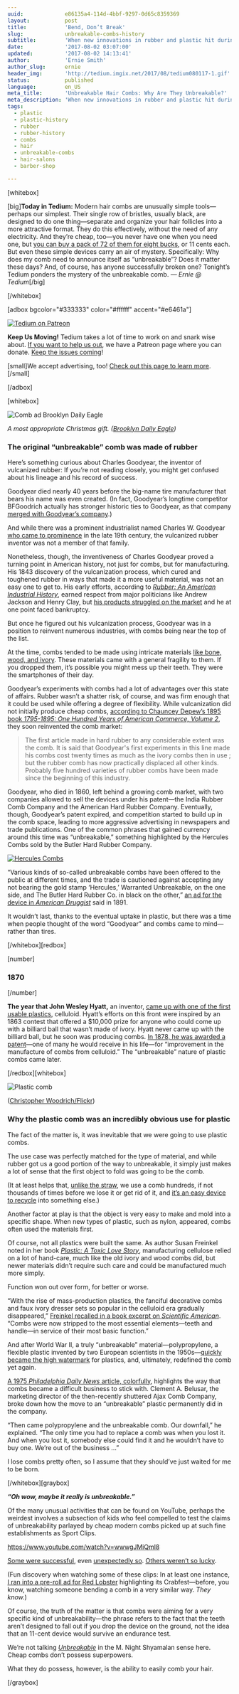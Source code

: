 ```yaml
---
uuid:             e86135a4-114d-4bbf-9297-0d65c8359369
layout:           post
title:            'Bend, Don’t Break'
slug:             unbreakable-combs-history
subtitle:         'When new innovations in rubber and plastic hit during the 19th and 20th centuries, hair combs usually had them first—especially in unbreakable form.'
date:             '2017-08-02 03:07:00'
updated:          '2017-08-02 14:13:41'
author:           'Ernie Smith'
author_slug:      ernie
header_img:       'http://tedium.imgix.net/2017/08/tedium080117-1.gif'
status:           published
language:         en_US
meta_title:       'Unbreakable Hair Combs: Why Are They Unbreakable?'
meta_description: 'When new innovations in rubber and plastic hit during the 19th and 20th centuries, hair combs usually had them first—especially in unbreakable form.'
tags:
  - plastic
  - plastic-history
  - rubber
  - rubber-history
  - combs
  - hair
  - unbreakable-combs
  - hair-salons
  - barber-shop

---
```


[whitebox]

[big]**Today in Tedium:** Modern hair combs are unusually simple tools—perhaps our simplest. Their single row of bristles, usually black, are designed to do one thing—separate and organize your hair follicles into a more attractive format. They do this effectively, without the need of any electricity. And they’re cheap, too—you never have one when you need one, but [you can buy a pack of 72 of them for eight bucks](http://amzn.to/2vh8Px3), or 11 cents each. But even these simple devices carry an air of mystery. Specifically: Why does my comb need to announce itself as “unbreakable”? Does it matter these days? And, of course, has anyone successfully broken one? Tonight’s Tedium ponders the mystery of the unbreakable comb. *— Ernie @ Tedium*[/big]

[/whitebox]

[adbox bgcolor="#333333" color="#ffffff" accent="#e6461a"]

[![Tedium on Patreon](http://res.cloudinary.com/tedium/image/upload/v1473127641/bde5tucjsc1ydroqyynd.png)](https://www.patreon.com/tedium)

**Keep Us Moving!** Tedium takes a lot of time to work on and snark wise about. [If you want to help us out](https://www.patreon.com/tedium), we have a Patreon page where you can donate. [Keep the issues coming](https://www.patreon.com/tedium)!

[small]We accept advertising, too! <a href="http://tedium.co/advertising/">Check out this page to learn more</a>.[/small]

[/adbox]

[whitebox]

![Comb ad Brooklyn Daily Eagle](http://tedium.imgix.net/2017/08/0801_comb3.jpg)

*A most appropriate Christmas gift. ([Brooklyn Daily Eagle](https://www.newspapers.com/clip/12803322/comb/))*

### The original “unbreakable” comb was made of rubber

Here’s something curious about Charles Goodyear, the inventor of vulcanized rubber: If you’re not reading closely, you might get confused about his lineage and his record of success.

Goodyear died nearly 40 years before the big-name tire manufacturer that bears his name was even created. (In fact, Goodyear’s longtime competitor BFGoodrich actually has stronger historic ties to Goodyear, as that company [merged with Goodyear’s company](https://www.newspapers.com/clip/12803214/goodyear_and_goodrich/).)

And while there was a prominent industrialist named Charles W. Goodyear [who came to prominence](http://query.nytimes.com/gst/abstract.html?res=9401EFDD1031E233A25754C1A9629C946096D6CF&legacy=true) in the late 19th century, the vulcanized rubber inventor was not a member of that family.

Nonetheless, though, the inventiveness of Charles Goodyear proved a turning point in American history, not just for combs, but for manufacturing. His 1843 discovery of the vulcanization process, which cured and toughened rubber in ways that made it a more useful material, was not an easy one to get to. His early efforts, according to [*Rubber: An American Industrial History*](http://amzn.to/2uXugk1), earned respect from major politicians like Andrew Jackson and Henry Clay, but [his products struggled on the market](https://books.google.com/books?id=1JmdAgAAQBAJ&pg=PA32) and he at one point faced bankruptcy.

But once he figured out his vulcanization process, Goodyear was in a position to reinvent numerous industries, with combs being near the top of the list.

At the time, combs tended to be made using intricate materials [like bone, wood, and ivory](http://www.atlasobscura.com/articles/some-of-historys-most-beautiful-combs-were-made-for-lice-removal). These materials came with a general fragility to them. If you dropped them, it’s possible you might mess up their teeth. They were the smartphones of their day.

Goodyear’s experiments with combs had a lot of advantages over this state of affairs. Rubber wasn’t a shatter risk, of course, and was firm enough that it could be used while offering a degree of flexibility. While vulcanization did not initially produce cheap combs, [according to Chauncey Depew’s 1895 book *1795-1895: One Hundred Years of American Commerce, Volume 2*](https://books.google.com/books?id=z8gJAAAAIAAJ&pg=PA502), they soon reinvented the comb market:

> The first article made in hard rubber to any considerable extent was the comb. It is said that Goodyear's first experiments in this line made his combs cost twenty times as much as the ivory combs then in use ; but the rubber comb has now practically displaced all other kinds. Probably five hundred varieties of rubber combs have been made since the beginning of this industry. 

Goodyear, who died in 1860, left behind a growing comb market, with two companies allowed to sell the devices under his patent—the India Rubber Comb Company and the American Hard Rubber Company. Eventually, though, Goodyear’s patent expired, and competition started to build up in the comb space, leading to more aggressive advertising in newspapers and trade publications. One of the common phrases that gained currency around this time was “unbreakable,” something highlighted by the Hercules Combs sold by the Butler Hard Rubber Company.

[![Hercules Combs](http://tedium.imgix.net/2017/08/0801_comb.jpg)](https://books.google.com/books?id=Z1BHAQAAMAAJ&pg=RA1-PA4)

“Various kinds of so-called unbreakable combs have been offered to the public at different times, and the trade is cautioned against accepting any not bearing the gold stamp ‘Hercules,’ Warranted Unbreakable, on the one side, and The Butler Hard Rubber Co. in black on the other,” [an ad for the device in *American Druggist*](https://books.google.com/books?id=Z1BHAQAAMAAJ&pg=RA1-PA4) said in 1891.

It wouldn’t last, thanks to the eventual uptake in plastic, but there was a time when people thought of the word “Goodyear” and combs came to mind—rather than tires.

[/whitebox][redbox]

[number]
### 1870
[/number]

**The year that John Wesley Hyatt,** an inventor, [came up with one of the first usable plastics](https://www.britannica.com/biography/John-Wesley-Hyatt), celluloid. Hyatt’s efforts on this front were inspired by an 1863 contest that offered a $10,000 prize for anyone who could come up with a billiard ball that wasn’t made of ivory. Hyatt never came up with the billiard ball, but he soon was producing combs. [In 1878, he was awarded a patent](https://patents.google.com/patent/US199909A/en)—one of many he would receive in his life—for “improvement in the manufacture of combs from celluloid.” The “unbreakable” nature of plastic combs came later.

[/redbox][whitebox]

![Plastic comb](http://tedium.imgix.net/2017/08/0801_comb2.jpg)

([Christopher Woodrich/Flickr](https://www.flickr.com/photos/63807998@N05/18565221431/))

### Why the plastic comb was an incredibly obvious use for plastic

The fact of the matter is, it was inevitable that we were going to use plastic combs.

The use case was perfectly matched for the type of material, and while rubber got us a good portion of the way to unbreakable, it simply just makes a lot of sense that the first object to fold was going to be the comb.

(It at least helps that, [unlike the straw](http://tedium.co/2017/06/06/plastic-straw-sustainability-problems/), we use a comb hundreds, if not thousands of times before we lose it or get rid of it, and [it’s an easy device to recycle](http://iwanttoberecycled.org/bathroom) into something else.)

Another factor at play is that the object is very easy to make and mold into a specific shape. When new types of plastic, such as nylon, appeared, combs often used the materials first.

Of course, not all plastics were built the same. As author Susan Freinkel noted in her book [*Plastic: A Toxic Love Story*](http://amzn.to/2vicxqa), manufacturing cellulose relied on a lot of hand-care, much like the old ivory and wood combs did, but newer materials didn’t require such care and could be manufactured much more simply.

Function won out over form, for better or worse.

“With the rise of mass-production plastics, the fanciful decorative combs and faux ivory dresser sets so popular in the celluloid era gradually disappeared,” [Freinkel recalled in a book excerpt on *Scientific American*](https://www.scientificamerican.com/article/a-brief-history-of-plastic-world-conquest/). “Combs were now stripped to the most essential elements—teeth and handle—in service of their most basic function.”

And after World War II, a truly “unbreakable” material—polypropylene,  a flexible plastic invented by two European scientists in the 1950s—[quickly became the high watermark](https://www.newspapers.com/clip/12803122/polypropylene/) for plastics, and, ultimately, redefined the comb yet again.

[A 1975 *Philadelphia Daily News* article, colorfully](https://www.newspapers.com/clip/12803010/philadelphia_daily_news/), highlights the way that combs became a difficult business to stick with. Clement A. Belusar, the marketing director of the then-recently shuttered Ajax Comb Company, broke down how the move to an “unbreakable” plastic permanently did in the company.

“Then came polypropylene and the unbreakable comb. Our downfall,” he explained. “The only time you had to replace a comb was when you lost it. And when you lost it, somebody else could find it and he wouldn’t have to buy one. We’re out of the business …”

I lose combs pretty often, so I assume that they should’ve just waited for me to be born.

[/whitebox][graybox]

_**“Oh wow, maybe it really is unbreakable.”**_

Of the many unusual activities that can be found on YouTube, perhaps the weirdest involves a subsection of kids who feel compelled to test the claims of unbreakability parlayed by cheap modern combs picked up at such fine establishments as Sport Clips. 

https://www.youtube.com/watch?v=wwwgJMiQml8

[Some were successful](https://www.youtube.com/watch?v=RvQTDwWXFsk), even [unexpectedly so](https://www.youtube.com/watch?v=SVcsC6gQoN0). [Others weren’t so lucky](https://www.youtube.com/watch?v=wwwgJMiQml8).

(Fun discovery when watching some of these clips: In at least one instance, [I ran into a pre-roll ad for Red Lobster](https://twitter.com/ShortFormErnie/status/892575616205246464) highlighting its Crabfest—before, you know, watching someone bending a comb in a very similar way. *They know.*)

Of course, the truth of the matter is that combs were aiming for a very specific kind of unbreakability—the phrase refers to the fact that the teeth aren’t designed to fall out if you drop the device on the ground, not the idea that an 11-cent device would survive an endurance test.

We’re not talking [*Unbreakable*](http://amzn.to/2vhs8Xd) in the M. Night Shyamalan sense here. Cheap combs don’t possess superpowers.

What they do possess, however, is the ability to easily comb your hair.

[/graybox]
